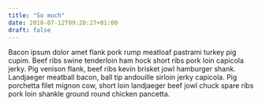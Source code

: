 ```yaml
---
title: "So much"
date: 2018-07-12T09:20:27+01:00
draft: false
---
```


Bacon ipsum dolor amet flank pork rump meatloaf pastrami turkey pig cupim. Beef ribs swine tenderloin ham hock short ribs pork loin capicola jerky. Pig venison flank, beef ribs kevin brisket jowl hamburger shank. Landjaeger meatball bacon, ball tip andouille sirloin jerky capicola. Pig porchetta filet mignon cow, short loin landjaeger beef jowl chuck spare ribs pork loin shankle ground round chicken pancetta.